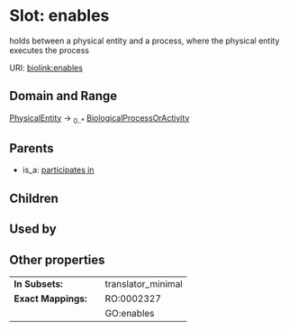 
# Slot: enables


holds between a physical entity and a process, where the physical entity executes the process

URI: [biolink:enables](https://w3id.org/biolink/vocab/enables)


## Domain and Range

[PhysicalEntity](PhysicalEntity.md) ->  <sub>0..*</sub> [BiologicalProcessOrActivity](BiologicalProcessOrActivity.md)

## Parents

 *  is_a: [participates in](participates_in.md)

## Children


## Used by


## Other properties

|  |  |  |
| --- | --- | --- |
| **In Subsets:** | | translator_minimal |
| **Exact Mappings:** | | RO:0002327 |
|  | | GO:enables |

